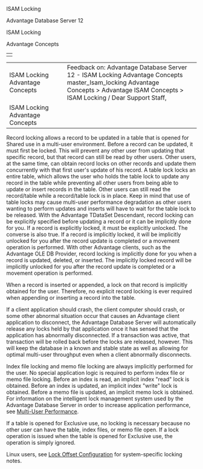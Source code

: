 ISAM Locking




Advantage Database Server 12  

ISAM Locking

Advantage Concepts

|  |
| --- |
|  |

|  |  |  |  |  |
| --- | --- | --- | --- | --- |
| ISAM Locking  Advantage Concepts |  |  | Feedback on: Advantage Database Server 12 - ISAM Locking Advantage Concepts master\_Isam\_locking Advantage Concepts > Advantage ISAM Concepts > ISAM Locking / Dear Support Staff, |  |
| ISAM Locking  Advantage Concepts |  |  |  |  |

Record locking allows a record to be updated in a table that is opened for Shared use in a multi-user environment. Before a record can be updated, it must first be locked. This will prevent any other user from updating that specific record, but that record can still be read by other users. Other users, at the same time, can obtain record locks on other records and update them concurrently with that first user's update of his record. A table lock locks an entire table, which allows the user who holds the table lock to update any record in the table while preventing all other users from being able to update or insert records in the table. Other users can still read the record/table while a record/table lock is in place. Keep in mind that use of table locks may cause multi-user performance degradation as other users wanting to perform updates and inserts will have to wait for the table lock to be released. With the Advantage TDataSet Descendant, record locking can be explicitly specified before updating a record or it can be implicitly done for you. If a record is explicitly locked, it must be explicitly unlocked. The converse is also true. If a record is implicitly locked, it will be implicitly unlocked for you after the record update is completed or a movement operation is performed. With other Advantage clients, such as the Advantage OLE DB Provider, record locking is implicitly done for you when a record is updated, deleted, or inserted. The implicitly locked record will be implicitly unlocked for you after the record update is completed or a movement operation is performed.

When a record is inserted or appended, a lock on that record is implicitly obtained for the user. Therefore, no explicit record locking is ever required when appending or inserting a record into the table.

If a client application should crash, the client computer should crash, or some other abnormal situation occur that causes an Advantage client application to disconnect, the Advantage Database Server will automatically release any locks held by that application once it has sensed that the application has abnormally disconnected. If a transaction was active, that transaction will be rolled back before the locks are released, however. This will keep the database in a known and stable state as well as allowing for optimal multi-user throughput even when a client abnormally disconnects.

Index file locking and memo file locking are always implicitly performed for the user. No special application logic is required to perform index file or memo file locking. Before an index is read, an implicit index "read" lock is obtained. Before an index is updated, an implicit index "write" lock is obtained. Before a memo file is updated, an implicit memo lock is obtained. For information on the intelligent lock management system used by the Advantage Database Server in order to increase application performance, see [Multi-User Performance](master_multi_user_performance.htm).

If a table is opened for Exclusive use, no locking is necessary because no other user can have the table, index files, or memo file open. If a lock operation is issued when the table is opened for Exclusive use, the operation is simply ignored.

Linux users, see [Lock Offset Configuration](master_lock_offset_configuration.htm) for system-specific locking notes.